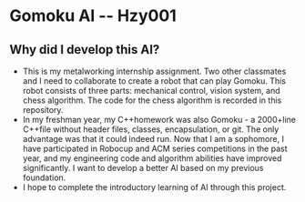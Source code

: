 # Gomoku AI -- Hzy001
## Why did I develop this AI?
+ This is my metalworking internship assignment. Two other classmates and I need to collaborate to create a robot that can play Gomoku. This robot consists of three parts: mechanical control, vision system, and chess algorithm. The code for the chess algorithm is recorded in this repository.
+ In my freshman year, my C++homework was also Gomoku - a 2000+line C++file without header files, classes, encapsulation, or git. The only advantage was that it could indeed run. Now that I am a sophomore, I have participated in Robocup and ACM series competitions in the past year, and my engineering code and algorithm abilities have improved significantly. I want to develop a better AI based on my previous foundation.
+ I hope to complete the introductory learning of AI through this project.
